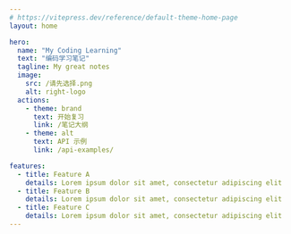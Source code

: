```yaml
---
# https://vitepress.dev/reference/default-theme-home-page
layout: home

hero:
  name: "My Coding Learning"
  text: "编码学习笔记"
  tagline: My great notes 
  image:
    src: /请先选择.png
    alt: right-logo
  actions:
    - theme: brand
      text: 开始复习
      link: /笔记大纲
    - theme: alt
      text: API 示例
      link: /api-examples/

features:
  - title: Feature A
    details: Lorem ipsum dolor sit amet, consectetur adipiscing elit
  - title: Feature B
    details: Lorem ipsum dolor sit amet, consectetur adipiscing elit
  - title: Feature C
    details: Lorem ipsum dolor sit amet, consectetur adipiscing elit
---
```



